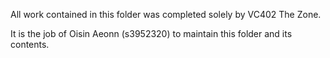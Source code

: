All work contained in this folder was completed solely by VC402 The Zone.

It is the job of Oisin Aeonn (s3952320) to maintain this folder and its contents.